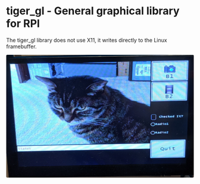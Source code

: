 
# tiger_gl - General graphical library for RPI

The tiger_gl library does not use X11, it writes directly to the Linux framebuffer.

![Image of Tiger_gl](images/tiger_gl.png)
